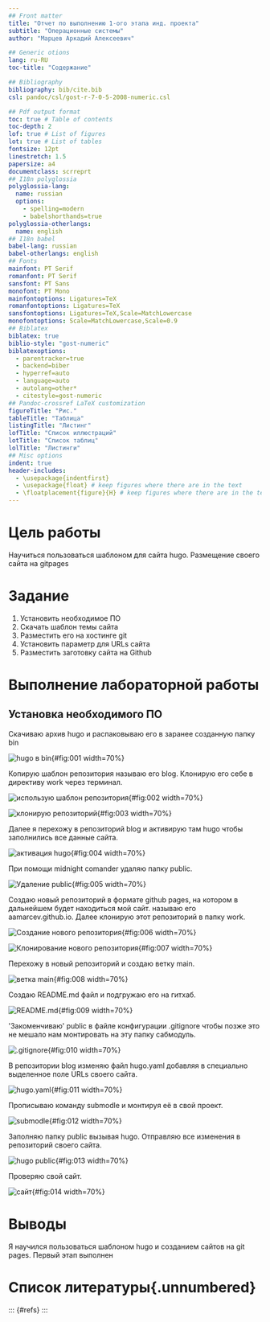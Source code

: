 ```yaml
---
## Front matter
title: "Отчет по выполнению 1-ого этапа инд. проекта"
subtitle: "Операционные системы"
author: "Марцев Аркадий Алексеевич"

## Generic otions
lang: ru-RU
toc-title: "Содержание"

## Bibliography
bibliography: bib/cite.bib
csl: pandoc/csl/gost-r-7-0-5-2008-numeric.csl

## Pdf output format
toc: true # Table of contents
toc-depth: 2
lof: true # List of figures
lot: true # List of tables
fontsize: 12pt
linestretch: 1.5
papersize: a4
documentclass: scrreprt
## I18n polyglossia
polyglossia-lang:
  name: russian
  options:
	- spelling=modern
	- babelshorthands=true
polyglossia-otherlangs:
  name: english
## I18n babel
babel-lang: russian
babel-otherlangs: english
## Fonts
mainfont: PT Serif
romanfont: PT Serif
sansfont: PT Sans
monofont: PT Mono
mainfontoptions: Ligatures=TeX
romanfontoptions: Ligatures=TeX
sansfontoptions: Ligatures=TeX,Scale=MatchLowercase
monofontoptions: Scale=MatchLowercase,Scale=0.9
## Biblatex
biblatex: true
biblio-style: "gost-numeric"
biblatexoptions:
  - parentracker=true
  - backend=biber
  - hyperref=auto
  - language=auto
  - autolang=other*
  - citestyle=gost-numeric
## Pandoc-crossref LaTeX customization
figureTitle: "Рис."
tableTitle: "Таблица"
listingTitle: "Листинг"
lofTitle: "Список иллюстраций"
lotTitle: "Список таблиц"
lolTitle: "Листинги"
## Misc options
indent: true
header-includes:
  - \usepackage{indentfirst}
  - \usepackage{float} # keep figures where there are in the text
  - \floatplacement{figure}{H} # keep figures where there are in the text
---
```


# Цель работы

Научиться пользоваться шаблоном для сайта hugo. Размещение своего сайта на gitpages

# Задание

1. Установить необходимое ПО
2. Скачать шаблон темы сайта 
3. Разместить его на хостинге git
4. Установить параметр для URLs сайта
5. Разместить заготовку сайта на Github

# Выполнение лабораторной работы
## Установка необходимого ПО

Скачиваю архив hugo и распаковываю его в заранее созданную папку bin 

![hugo в bin](image/1.png){#fig:001 width=70%}

Копирую шаблон репозитория называю его blog. Клонирую его себе в директиву work через терминал.

![использую шаблон репозитория](image/2.png){#fig:002 width=70%}

![клонирую репозиторий](image/3.png){#fig:003 width=70%}

Далее я перехожу в репозиторий blog и активирую там hugo чтобы заполнились все данные сайта.

![активация hugo](image/4.png){#fig:004 width=70%}

При помощи midnight comander удаляю папку public.

![Удаление public](image/5.png){#fig:005 width=70%}

Создаю новый репозиторий в формате github pages, на котором в дальнейшем будет находиться мой сайт. называю его aamarcev.github.io. Далее клонирую этот репозиторий в папку work.

![Создание нового репозитория](image/6.png){#fig:006 width=70%}

![Клонирование нового репозитория](image/7.png){#fig:007 width=70%}

Перехожу в новый репозиторий и создаю ветку main.

![ветка main](image/8.png){#fig:008 width=70%}

Создаю README.md файл и подгружаю его на гитхаб.

![README.md](image/9.png){#fig:009 width=70%}

'Закоменчиваю' public в файле конфигурации .gitignore чтобы позже это не мешало нам монтировать на эту папку сабмодуль.

![.gitignore](image/10.png){#fig:010 width=70%}

В репозитории blog изменяю файл hugo.yaml добавляя в специально выделенное поле URLs своего сайта.

![hugo.yaml](image/11.png){#fig:011 width=70%}

Прописываю команду submodle и монтируя её в свой проект.

![submodle](image/12.png){#fig:012 width=70%}

Заполняю папку public вызывая hugo. Отправляю все изменения в репозиторий своего сайта.

![hugo public](image/13.png){#fig:013 width=70%}

Проверяю свой сайт.

![сайт](image/14.png){#fig:014 width=70%}

# Выводы

Я научился пользоваться шаблоном hugo и созданием сайтов на git pages. Первый этап выполнен

# Список литературы{.unnumbered}

::: {#refs}
:::
